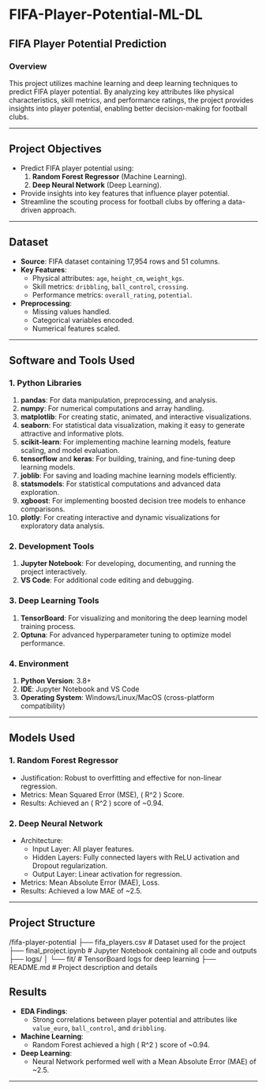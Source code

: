 # FIFA-Player-Potential-ML-DL


## **FIFA Player Potential Prediction**

### **Overview**
This project utilizes machine learning and deep learning techniques to predict FIFA player potential. By analyzing key attributes like physical characteristics, skill metrics, and performance ratings, the project provides insights into player potential, enabling better decision-making for football clubs.

---

## **Project Objectives**
- Predict FIFA player potential using:
  1. **Random Forest Regressor** (Machine Learning).
  2. **Deep Neural Network** (Deep Learning).
- Provide insights into key features that influence player potential.
- Streamline the scouting process for football clubs by offering a data-driven approach.

---

## **Dataset**
- **Source**: FIFA dataset containing 17,954 rows and 51 columns.
- **Key Features**:
  - Physical attributes: `age`, `height_cm`, `weight_kgs`.
  - Skill metrics: `dribbling`, `ball_control`, `crossing`.
  - Performance metrics: `overall_rating`, `potential`.
- **Preprocessing**:
  - Missing values handled.
  - Categorical variables encoded.
  - Numerical features scaled.

---

## **Software and Tools Used**

### **1. Python Libraries**
1. **pandas**: For data manipulation, preprocessing, and analysis.  
2. **numpy**: For numerical computations and array handling.  
3. **matplotlib**: For creating static, animated, and interactive visualizations.  
4. **seaborn**: For statistical data visualization, making it easy to generate attractive and informative plots.  
5. **scikit-learn**: For implementing machine learning models, feature scaling, and model evaluation.  
6. **tensorflow** and **keras**: For building, training, and fine-tuning deep learning models.  
7. **joblib**: For saving and loading machine learning models efficiently.  
8. **statsmodels**: For statistical computations and advanced data exploration.  
9. **xgboost**: For implementing boosted decision tree models to enhance comparisons.  
10. **plotly**: For creating interactive and dynamic visualizations for exploratory data analysis.  

### **2. Development Tools**
1. **Jupyter Notebook**: For developing, documenting, and running the project interactively.  
2. **VS Code**: For additional code editing and debugging.  

### **3. Deep Learning Tools**
1. **TensorBoard**: For visualizing and monitoring the deep learning model training process.  
2. **Optuna**: For advanced hyperparameter tuning to optimize model performance.  

### **4. Environment**
1. **Python Version**: 3.8+  
2. **IDE**: Jupyter Notebook and VS Code  
3. **Operating System**: Windows/Linux/MacOS (cross-platform compatibility)  

---

## **Models Used**

### **1. Random Forest Regressor**
- Justification: Robust to overfitting and effective for non-linear regression.
- Metrics: Mean Squared Error (MSE), \( R^2 \) Score.
- Results: Achieved an \( R^2 \) score of ~0.94.

### **2. Deep Neural Network**
- Architecture:
  - Input Layer: All player features.
  - Hidden Layers: Fully connected layers with ReLU activation and Dropout regularization.
  - Output Layer: Linear activation for regression.
- Metrics: Mean Absolute Error (MAE), Loss.
- Results: Achieved a low MAE of ~2.5.

---

## **Project Structure**
/fifa-player-potential
├── fifa_players.csv         # Dataset used for the project
├── final_project.ipynb      # Jupyter Notebook containing all code and outputs
├── logs/
│   └── fit/                     # TensorBoard logs for deep learning
├── README.md                    # Project description and details


## **Results**
- **EDA Findings**:
  - Strong correlations between player potential and attributes like `value_euro`, `ball_control`, and `dribbling`.
- **Machine Learning**:
  - Random Forest achieved a high \( R^2 \) score of ~0.94.
- **Deep Learning**:
  - Neural Network performed well with a Mean Absolute Error (MAE) of ~2.5.

---
